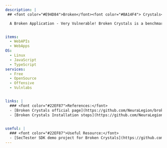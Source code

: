 ```yaml
---
description: |
 ## <font color="#E94D84">Broken</font><font color="#BA14F4"> Crystals</font>

  A Broken Application - Very Vulnerable! Broken Crystals is a benchmark application that uses modern technologies and implements a set of common security vulnerabilities.


items:
  - WebAPIs
  - WebApps
OS:
  - Linux
  - JavaScript
  - TypeScript
services:
  - Free
  - OpenSource
  - Offensive
  - Vulnlabs


links: |
  ### <font color="#22EF87">References:</font>
  - [Broken Crystals official page](https://github.com/NeuraLegion/brokencrystals)
  - [Broken Crystals Installation steps](https://github.com/NeuraLegion/brokencrystals#building-and-running-the-application)

  
useful: |
  ### <font color="#22EF87">Useful Resource:</font>
  - [SecTester SDK demo project for Broken Crystals](https://github.com/NeuraLegion/sectester-js-demo-broken-crystals)
---
```



